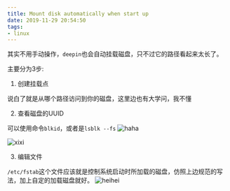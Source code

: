 ```yaml
---
title: Mount disk automatically when start up
date: 2019-11-29 20:54:50
tags:
- linux
---
```


其实不用手动操作，`deepin`也会自动挂载磁盘，只不过它的路径看起来太长了。

<!--more-->

主要分为3步:

1. 创建挂载点

说白了就是从哪个路径访问到你的磁盘，这里边也有大学问，我不懂

2. 查看磁盘的UUID

可以使用命令`blkid`，或者是`lsblk --fs`
![haha](https://image.zero22.top/mount/lsblk2.jpg)

![xixi](https://image.zero22.top/mount/blkid.jpg)

3. 编辑文件

`/etc/fstab`这个文件应该就是控制系统启动时所加载的磁盘，仿照上边规范的写法，加上自定的加载磁盘就好。
![heihei](https://image.zero22.top/mount/fstab.jpg)
